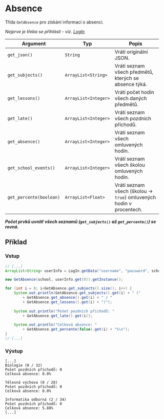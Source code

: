 # Absence

Třída `GetAbsence` pro získání informací o absenci.

*Nejprve je třeba se přihlásit - viz. [LogIn](../core/README.md#prihlaseni)*

| Argument | Typ | Popis |
| --- | --- | --- |
| `get_json()` | `String` | Vrátí originální JSON. |
| `get_subjects()` | `ArrayList<String>` | Vrátí seznam všech předmětů, kterých se absence týká. |
| `get_lessons()` | `ArrayList<Integer>` | Vrátí počet hodin všech daných předmětů. |
| `get_late()` | `ArrayList<Integer>` | Vrátí seznam všech pozdních příchodů. |
| `get_absence()` | `ArrayList<Integer>` | Vrátí seznam všech omluvených hodin. |
| `get_school_events()` | `ArrayList<Integer>` | Vrátí seznam všech školou omluvených hodin.|
| `get_percente(boolean)` | `ArrayList<Float>` | Vrátí seznam všech (školou → `true`) omluvených hodin v procentech. |

***Počet prvků uvnitř všech seznamů (`get_subjects()` až `get_percente()`) se rovná.***

## Příklad

### Vstup

```java
// [...]
ArrayList<String> userInfo = LogIn.getData("username", "password", school);

new GetAbsence(school, userInfo.get(0)).getInstance();

for (int i = 0; i<GetAbsence.get_subjects().size(); i++) {
    System.out.println(GetAbsence.get_subjects().get(i) + " ("
        + GetAbsence.get_absence().get(i) + " / "
        + GetAbsence.get_lessons().get(i) + ")");
    
    System.out.println("Pošet pozdních příchodů: " 
        + GetAbsence.get_late().get(i));
    
    System.out.println("Celková absence: " 
        + GetAbsence.get_percente(false).get(i) + "%\n");
}
// [...]
```

### Výstup

```
[...]
Biologie (0 / 32)
Pošet pozdních příchodů: 0
Celková absence: 0.0%

Tělesná výchova (0 / 28)
Pošet pozdních příchodů: 0
Celková absence: 0.0%

Informatika odborná (2 / 34)
Pošet pozdních příchodů: 0
Celková absence: 5.88%
[...]
```